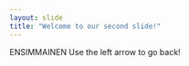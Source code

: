 ```yaml
---
layout: slide
title: "Welcome to our second slide!"
---
```

ENSIMMAINEN 
Use the left arrow to go back!
